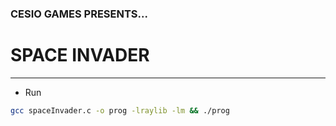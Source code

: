 ### CESIO GAMES PRESENTS...

# SPACE INVADER

---

- Run
```bash
gcc spaceInvader.c -o prog -lraylib -lm && ./prog
```
